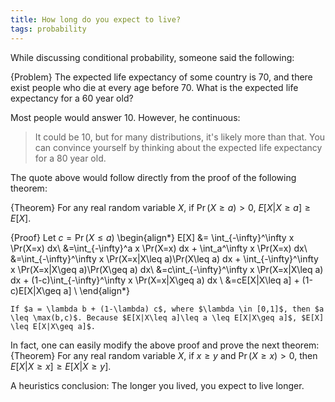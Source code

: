 ```yaml
---
title: How long do you expect to live?
tags: probability
---
```


While discussing conditional probability, someone said the following: 

{Problem}
    The expected life expectancy of some country is 70, and there exist people who die at every age before 70. What is the expected life expectancy for a 60 year old?

Most people would answer 10. However, he continuous:

> It could be 10, but for many distributions, it's likely more than that. You can convince yourself by thinking about the expected life expectancy for a 80 year old.

The quote above would follow directly from the proof of the following theorem:

{Theorem}
    For any real random variable $X$, if $\Pr(X\geq a)>0$, $E[X|X\geq a] \geq E[X]$.
 
{Proof}
    Let $c = \Pr(X\leq a)$ 
    \begin{align*}
    E[X] &= \int_{-\infty}^\infty x \Pr(X=x) dx\\
     &=\int_{-\infty}^a x \Pr(X=x) dx + \int_a^\infty x \Pr(X=x) dx\\
     &=\int_{-\infty}^\infty x \Pr(X=x|X\leq a)\Pr(X\leq a) dx + \int_{-\infty}^\infty x \Pr(X=x|X\geq a)\Pr(X\geq a) dx\\
     &=c\int_{-\infty}^\infty x \Pr(X=x|X\leq a) dx + (1-c)\int_{-\infty}^\infty x \Pr(X=x|X\geq a) dx \\
     &=cE[X|X\leq a] + (1-c)E[X|X\geq a] \\
    \end{align*}

    If $a = \lambda b + (1-\lambda) c$, where $\lambda \in [0,1]$, then $a \leq \max(b,c)$. Because $E[X|X\leq a]\leq a \leq E[X|X\geq a]$, $E[X] \leq E[X|X\geq a]$. 

In fact, one can easily modify the above proof and prove the next theorem:
{Theorem}
    For any real random variable $X$, if $x\geq y$ and $\Pr(X\geq x)>0$, then $E[X|X\geq x] \geq E[X|X\geq y]$. 

A heuristics conclusion: The longer you lived, you expect to live longer.